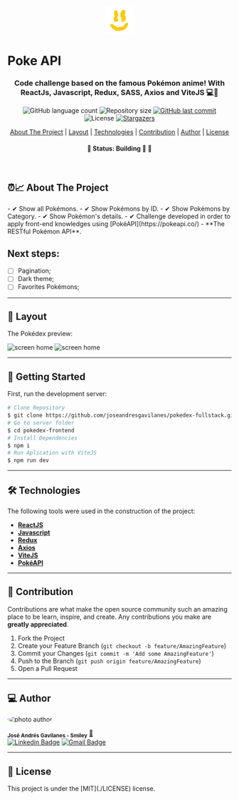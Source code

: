 <div align="center">
  <img alt="logo"  src="../pokedex-frontend/public/images/Home/smiley.png">
</div>

# Poke API

<h3 align="center">
    Code challenge based on the famous Pokémon anime! With ReactJs, Javascript, Redux, SASS, Axios and ViteJS 💻🚀
</h3>

<p align="center">
  <img alt="GitHub language count" src="https://img.shields.io/github/languages/count/kelwys/pokedex?color=%2304D361">

  <img alt="Repository size" src="https://img.shields.io/github/repo-size/kelwys/pokedex">

  <a href="https://github.com/kelwys/pokedex/commits/master">
    <img alt="GitHub last commit" src="https://img.shields.io/github/last-commit/kelwys/pokedex">
  </a>

   <img alt="License" src="https://img.shields.io/badge/license-MIT-brightgreen">
   <a href="https://github.com/kelwys/pokedex/stargazers">
    <img alt="Stargazers" src="https://img.shields.io/github/stars/kelwys/pokedex?style=social">
  </a>
</p>

<p align="center">
  <a href="#about-the-project">About The Project</a> |
  <a href="#layout">Layout</a> |
  <a href="#technologies">Technologies</a> |
  <a href="#contribution">Contribution</a> |
  <a href="#author">Author</a> |
  <a href="#license">License</a>
</p>

<h4 align="center">
	🚧 Status: Building 🚀  🚧
</h4>
</br>

<h2 id="about-the-project" > ⏰📈 About The Project </h2>
- ✔ Show all Pokémons.
- ✔ Show Pokémons by ID.
- ✔ Show Pokémons by Category.
- ✔ Show Pokémon's details.
- ✔ Challenge developed in order to apply front-end knowledges
using [PokéAPI](https://pokeapi.co/) - **The RESTful Pokémon API**.

## Next steps:

- [ ] Pagination;
- [ ] Dark theme;
- [ ] Favorites Pokémons;

---

<h2 id="layout" >🎨  Layout </h2>

The Pokédex preview:

![screen home](/src/assets/screen01.png)
![screen home](/src/assets/screen02.png)

---

## 🚀 Getting Started

First, run the development server:

```bash
# Clone Repository
$ git clone https://github.com/joseandresgavilanes/pokedex-fullstack.git
# Go to server folder
$ cd pokedex-frontend
# Install Dependencies
$ npm i
# Run Aplication with ViteJS
$ npm run dev
```

---

<h2 id="technologies"> 🛠 Technologies </h2>

The following tools were used in the construction of the project:

- **[ReactJS](https://reactjs.org)**
- **[Javascript](https://www.javascript.com/)**
- **[Redux](https://redux.js.org/)**
- **[Axios](https://github.com/axios/axios)**
- **[ViteJS](https://vitejs.dev/)**
- **[PokéAPI](https://pokeapi.co/)**

---

<h2 id="contribution"> 💪 Contribution </h2>

Contributions are what make the open source community such an amazing place to be learn, inspire, and create. Any contributions you make are **greatly appreciated**.

1. Fork the Project
2. Create your Feature Branch (`git checkout -b feature/AmazingFeature`)
3. Commit your Changes (`git commit -m 'Add some AmazingFeature'`)
4. Push to the Branch (`git push origin feature/AmazingFeature`)
5. Open a Pull Request

---

<h2 id="author"> 💻 Author </h2>

<img style="border-radius: 50% !important;" src="https://kelwys.github.io/assets/images/avatar.png" width="100px;" alt="photo author"/>

<sub><b>José Andrés Gavilanes - Smiley</b></sub></a> <a href="https://www.linkedin.com/in/jose-andres-gavilanes-2954691b5/" title="jose`s linkedin">🚀</a>
<br />
[![Linkedin Badge](https://img.shields.io/badge/-Jose-1692B4?style=for-the-badge&logo=Linkedin&logoColor=white&link=https://www.linkedin.com/in/kelwyoliveira/)](https://www.linkedin.com/in/jose-andres-gavilanes-2954691b5/)
[![Gmail Badge](https://img.shields.io/badge/-joseandresgavilanes2012@gmail.com-4682B4?style=for-the-badge&logo=Gmail&logoColor=white&link=mailto:joseandresgavilanes2012@gmail.com)](mailto:joseandresgavilanes2012@gmail.com)

---

<h2 id="license"> 📝 License </h2>
This project is under the [MIT](./LICENSE) license.
